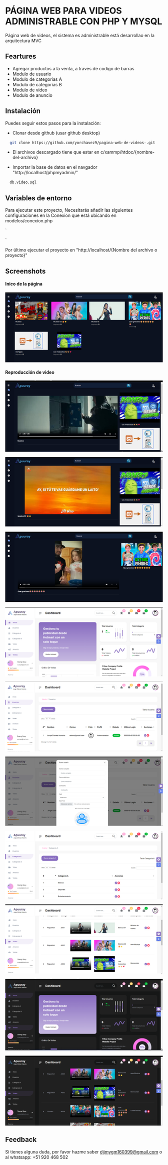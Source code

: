 
# PÁGINA WEB PARA VIDEOS ADMINISTRABLE CON PHP Y MYSQL

Página web de videos, el sistema es administrable está desarrollao en la arquitectura MVC


## Feartures

- Agregar productos a la venta, a traves de codigo de barras
- Modulo de usuario
- Modulo de categorias A
- Modulo de categorias B
- Modulo de video
- Modulo de anuncio


## Instalación

Puedes seguir estos pasos para la instalación:

* Clonar desde github (usar github desktop)
```bash
  git clone https://github.com/yorchavez9/pagina-web-de-videos-.git
```
* El archivos descargado tiene que estar en c/xammp/htdoc/{nombre-del-archivo}

* Importar la base de datos en el navgador "http://localhost/phpmyadmin/"
```bash
  db.video.sql
```


## Variables de entorno

Para ejecutar este proyecto, Necesitarás añadir las siguientes configuraciones en la Conexion que está ubicando 
en modelos/conexion.php

`
<?php
class Conexion{
    static public function conectar(){
        $link = new PDO("mysql:host=localhost;dbname=sis_apuuray","root","");
        return $link;
    }
}
?>
`

Por ültimo ejecutar el proyecto en "http://localhost/{Nombre del archivo o proyecto}"




## Screenshots

#### Inico de la página

![Incio de la página](public/img/01.png)

#### Reproducción de video

![Reproduciónd el video](public/img/02.png)


![Incio de la página](public/img/03.png)

![Incio de la página](public/img/04.png)

![Incio de la página](public/img/05.png)

![Incio de la página](public/img/06.png)

![Incio de la página](public/img/07.png)

![Incio de la página](public/img/08.png)

![Incio de la página](public/img/09.png)

![Incio de la página](public/img/10.png)

![Incio de la página](public/img/11.png)



## Feedback

Si tienes alguna duda, por favor hazme saber djjmygm160399@gmail.com o al whatsapp: +51 920 468 502